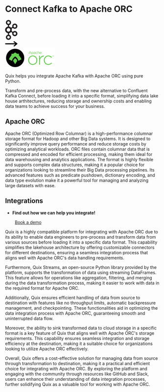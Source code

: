 # Connect Kafka to Apache ORC

<div class="connect-images cards blog-grid-card" markdown>
<div>
<img src="../images/kafka_logo.png" width="40px" />
</div>
<div>
<img src="../images/arrow.svg" width="40px" />
</div>
<div>
<img src="./images/apache-orc_1.jpg" />
</div>
</div>

Quix helps you integrate Apache Kafka with Apache ORC using pure Python.

Transform and pre-process data, with the new alternative to Confluent Kafka Connect, before loading it into a specific format, simplifying data lake house arthitectures, reducing storage and ownership costs and enabling data teams to achieve success for your business.

## Apache ORC

Apache ORC (Optimized Row Columnar) is a high-performance columnar storage format for Hadoop and other Big Data systems. It is designed to significantly improve query performance and reduce storage costs by optimizing analytical workloads. ORC files contain columnar data that is compressed and encoded for efficient processing, making them ideal for data warehousing and analytics applications. The format is highly flexible and supports complex data structures, making it a popular choice for organizations looking to streamline their Big Data processing pipelines. Its advanced features such as predicate pushdown, dictionary encoding, and data type evolution make it a powerful tool for managing and analyzing large datasets with ease.

## Integrations

<div class="grid cards" markdown>

- __Find out how we can help you integrate!__

    <a class="md-button md-button--primary" href="https://share.hsforms.com/1iW0TmZzKQMChk0lxd_tGiw4yjw2?__hstc=175542013.2303933fbd746c0ac86d9ccbe9bc9100.1728383268831.1729603416735.1729620918855.31&__hssc=175542013.1.1729620918855&__hsfp=2132701734" target="_blank" style="margin:.5rem;">Book a demo</a>

</div>


Quix is a highly compatible platform for integrating with Apache ORC due to its ability to enable data engineers to pre-process and transform data from various sources before loading it into a specific data format. This capability simplifies the lakehouse architecture by offering customizable connectors for different destinations, ensuring a seamless integration process that aligns well with Apache ORC's data handling requirements.

Furthermore, Quix Streams, an open-source Python library provided by the platform, supports the transformation of data using streaming DataFrames. This feature allows for operations like aggregation, filtering, and merging during the data transformation process, making it easier to work with data in the required format for Apache ORC.

Additionally, Quix ensures efficient handling of data from source to destination with features like no throughput limits, automatic backpressure management, and checkpointing. These functionalities aid in optimizing the data integration process with Apache ORC, guaranteeing smooth and uninterrupted data flow.

Moreover, the ability to sink transformed data to cloud storage in a specific format is a key feature of Quix that aligns well with Apache ORC's storage requirements. This capability ensures seamless integration and storage efficiency at the destination, making it a suitable choice for organizations looking to utilize Apache ORC effectively.

Overall, Quix offers a cost-effective solution for managing data from source through transformation to destination, making it a practical and efficient choice for integrating with Apache ORC. By exploring the platform and engaging with the community through resources like GitHub and Slack, users can enhance their understanding of data integration processes, further solidifying Quix as a valuable tool for working with Apache ORC.

